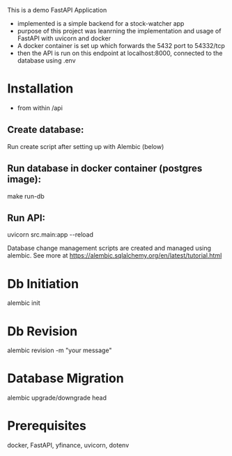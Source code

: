 This is a demo FastAPI Application

- implemented is a simple backend for a stock-watcher app
- purpose of this project was leanrning the implementation and usage of FastAPI with uvicorn and docker
- A docker container is set up which forwards the 5432 port to 54332/tcp
- then the API is run on this endpoint at localhost:8000, connected to the database using .env  

# Installation
- from within /api

Create database:
-----
Run create script after setting up with Alembic (below)


Run database in docker container (postgres image):
-----
make run-db


Run API:
----
uvicorn src.main:app --reload




Database change management scripts are created and managed using alembic. See more at https://alembic.sqlalchemy.org/en/latest/tutorial.html

# Db Initiation
alembic init

# Db Revision
alembic revision -m "your message"

# Database Migration
alembic upgrade/downgrade head 



# Prerequisites
docker, FastAPI, yfinance, uvicorn, dotenv

